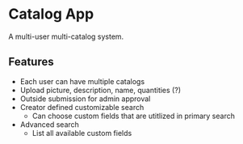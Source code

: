# Catalog App

A multi-user multi-catalog system.

## Features

- Each user can have multiple catalogs
- Upload picture, description, name, quantities (?)
- Outside submission for admin approval
- Creator defined customizable search
  - Can choose custom fields that are utitlized in primary search
- Advanced search
  - List all available custom fields
